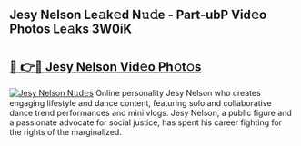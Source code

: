## Jesy Nelson Le𝚊k𝚎d N𝚞𝚍e - Part-ubP Vid𝚎o Photos Le𝚊ks 3W0iK

# <h2><a href="http://fbfhw9.evod.top/?m=Jesy+Nelson">🔗 👉🔴 Jesy Nelson Vid𝚎o Ph𝚘t𝚘s</a></h2>

[![Jesy Nelson N𝚞d𝚎s](https://i.imgur.com/8V9OHl7.gif)](http://fbfhw9.evod.top/?m=Jesy+Nelson)
Online personality Jesy Nelson who creates engaging lifestyle and dance content, featuring solo and collaborative dance trend performances and mini vlogs. Jesy Nelson, a public figure and a passionate advocate for social justice, has spent his career fighting for the rights of the marginalized. 
